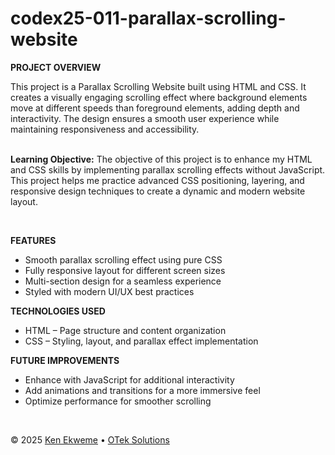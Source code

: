 # codex25-011-parallax-scrolling-website

<p><strong>PROJECT OVERVIEW</strong></p>
This project is a Parallax Scrolling Website built using HTML and CSS. It creates a visually engaging scrolling effect where background elements move at different speeds than foreground elements, adding depth and interactivity. The design ensures a smooth user experience while maintaining responsiveness and accessibility.
<br><br>
<p><strong>Learning Objective:</strong> The objective of this project is to enhance my HTML and CSS skills by implementing parallax scrolling effects without JavaScript. This project helps me practice advanced CSS positioning, layering, and responsive design techniques to create a dynamic and modern website layout.</p>
<br>
<p><strong>FEATURES</strong></p>
<ul>
  <li>Smooth parallax scrolling effect using pure CSS</li>
  <li>Fully responsive layout for different screen sizes</li>
  <li>Multi-section design for a seamless experience</li>
  <li>Styled with modern UI/UX best practices</li>
</ul>
<p><strong>TECHNOLOGIES USED</strong></p>
<ul>
  <li>HTML – Page structure and content organization</li>
  <li>CSS – Styling, layout, and parallax effect implementation</li>
</ul>
<p><strong>FUTURE IMPROVEMENTS</strong></p>
<ul>
  <li>Enhance with JavaScript for additional interactivity</li>
  <li>Add animations and transitions for a more immersive feel</li>
  <li>Optimize performance for smoother scrolling</li>
</ul>
<br>
<footer>
    <p>&copy; 2025 <a href="https://www.linkedin.com/in/ekweme-ken" target="_blank">Ken Ekweme</a> &bull; <a href="https://www.oteksolutions.net" target="_blank">OTek Solutions</a></p>
</footer>

